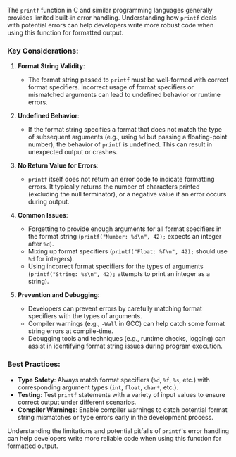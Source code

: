 The `printf` function in C and similar programming languages generally provides limited built-in error handling. Understanding how `printf` deals with potential errors can help developers write more robust code when using this function for formatted output.

### Key Considerations:

1. **Format String Validity**:
   - The format string passed to `printf` must be well-formed with correct format specifiers. Incorrect usage of format specifiers or mismatched arguments can lead to undefined behavior or runtime errors.

2. **Undefined Behavior**:
   - If the format string specifies a format that does not match the type of subsequent arguments (e.g., using `%d` but passing a floating-point number), the behavior of `printf` is undefined. This can result in unexpected output or crashes.

3. **No Return Value for Errors**:
   - `printf` itself does not return an error code to indicate formatting errors. It typically returns the number of characters printed (excluding the null terminator), or a negative value if an error occurs during output.

4. **Common Issues**:
   - Forgetting to provide enough arguments for all format specifiers in the format string (`printf("Number: %d\n", 42);` expects an integer after `%d`).
   - Mixing up format specifiers (`printf("Float: %f\n", 42);` should use `%d` for integers).
   - Using incorrect format specifiers for the types of arguments (`printf("String: %s\n", 42);` attempts to print an integer as a string).

5. **Prevention and Debugging**:
   - Developers can prevent errors by carefully matching format specifiers with the types of arguments.
   - Compiler warnings (e.g., `-Wall` in GCC) can help catch some format string errors at compile-time.
   - Debugging tools and techniques (e.g., runtime checks, logging) can assist in identifying format string issues during program execution.

### Best Practices:
   - **Type Safety**: Always match format specifiers (`%d`, `%f`, `%s`, etc.) with corresponding argument types (`int`, `float`, `char*`, etc.).
   - **Testing**: Test `printf` statements with a variety of input values to ensure correct output under different scenarios.
   - **Compiler Warnings**: Enable compiler warnings to catch potential format string mismatches or type errors early in the development process.

Understanding the limitations and potential pitfalls of `printf`'s error handling can help developers write more reliable code when using this function for formatted output.
